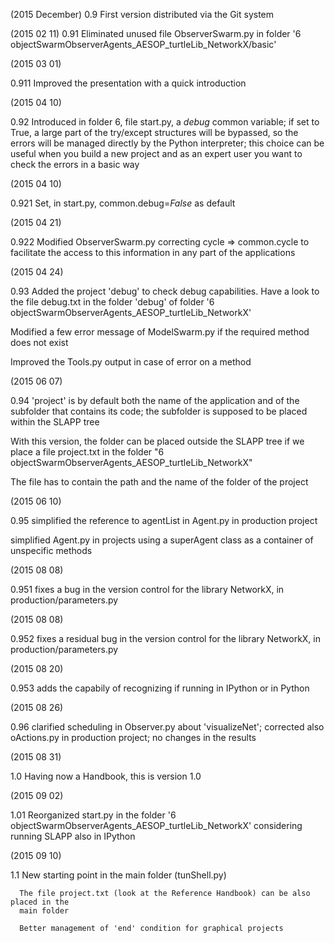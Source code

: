 (2015 December)
0.9     First version distributed via the Git system

(2015 02 11)
0.91    Eliminated unused file ObserverSwarm.py in folder
'6 objectSwarmObserverAgents_AESOP_turtleLib_NetworkX/basic'

(2015 03 01)

0.911   Improved the presentation with a quick introduction

(2015 04 10)

0.92 Introduced in folder 6, file start.py, a *debug* common variable; if set to True, a large part of the try/except structures will be bypassed, so the errors will be managed directly by the Python interpreter;  this choice can be useful when you build a new project and as an expert user you want to check the errors in a basic way

(2015 04 10)

0.921 Set, in start.py, common.debug=_False_ as default

(2015 04 21)

0.922 Modified ObserverSwarm.py correcting cycle => common.cycle to facilitate the access to this information in any part of the applications

(2015 04 24)

0.93 Added the project 'debug' to check debug capabilities. Have a look to the
file debug.txt in the folder 'debug' of folder '6 objectSwarmObserverAgents_AESOP_turtleLib_NetworkX'

Modified a few error message of ModelSwarm.py if the required method does not exist

Improved the Tools.py output in case of error on a method

(2015 06 07)

0.94 'project' is by default both the name of the application and of the subfolder
that contains its code; the subfolder is supposed to be placed within the
SLAPP tree

With this version, the folder can be placed outside the SLAPP tree
if we place a file project.txt in the folder
"6 objectSwarmObserverAgents_AESOP_turtleLib_NetworkX"

The file has to contain the path and the name of the folder of the project

(2015 06 10)

0.95 simplified the reference to agentList in Agent.py in production project

simplified Agent.py in projects using a superAgent class as a container of unspecific methods

(2015 08 08)

0.951 fixes a bug in the version control for the library NetworkX, in production/parameters.py

(2015 08 08)

0.952 fixes a residual bug in the version control for the library NetworkX, in production/parameters.py

(2015 08 20)

0.953 adds the capabily of recognizing if running in IPython or in Python

(2015 08 26)

0.96  clarified scheduling in Observer.py about 'visualizeNet'; corrected also
      oActions.py in production project; no changes in the results

(2015 08 31)

1.0   Having now a Handbook, this is version 1.0  

(2015 09 02)

1.01  Reorganized start.py in the folder '6 objectSwarmObserverAgents_AESOP_turtleLib_NetworkX' considering running SLAPP also in IPython

(2015 09 10)

1.1   New starting point in the main folder (tunShell.py)

      The file project.txt (look at the Reference Handbook) can be also placed in the
      main folder

      Better management of 'end' condition for graphical projects

